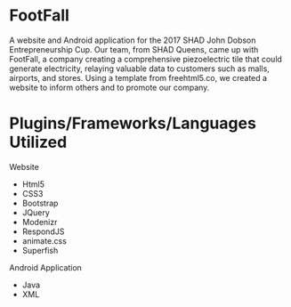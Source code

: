 # FootFall

A website and Android application for the 2017 SHAD John Dobson Entrepreneurship Cup. Our team, from SHAD Queens, came up with FootFall, a company creating a comprehensive piezoelectric tile that could generate electricity, relaying valuable data to customers such as malls, airports, and stores. Using a template from freehtml5.co, we created a website to inform others and to promote our company. 

# Plugins/Frameworks/Languages Utilized
Website
<ul>
    <li>Html5</li>
    <li>CSS3</li>
    <li>Bootstrap</li>
    <li>JQuery</li>
    <li>Modenizr</li>
    <li>RespondJS</li>
    <li>animate.css</li>
    <li>Superfish</li>
</ul>

Android Application
<ul>
    <li>Java</li>
    <li>XML</li>
</ul>